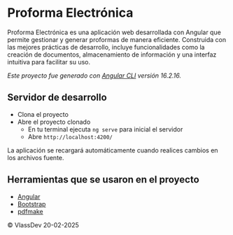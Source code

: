 # Proforma Electrónica

Proforma Electrónica es una aplicación web desarrollada con Angular que permite gestionar y generar proformas de manera eficiente. Construida con las mejores prácticas de desarrollo, incluye funcionalidades como la creación de documentos, almacenamiento de información y una interfaz intuitiva para facilitar su uso.

_Este proyecto fue generado con [Angular CLI](https://github.com/angular/angular-cli) versión 16.2.16._

## Servidor de desarrollo

- Clona el proyecto
- Abre el proyecto clonado
  - En tu terminal ejecuta `ng serve` para inicial el servidor
  - Abre `http://localhost:4200/`

La aplicación se recargará automáticamente cuando realices cambios en los archivos fuente.

## Herramientas que se usaron en el proyecto

- [Angular](https://v17.angular.io/guide/update-to-version-16)
- [Bootstrap](https://getbootstrap.com/)
- [pdfmake](http://pdfmake.org/#/)

© VlassDev 20-02-2025

